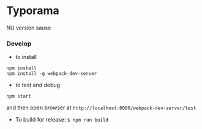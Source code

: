 # Typorama


NU version sause
### Develop
- to install
```$
npm install
npm install -g webpack-dev-server
```
- to test and debug
```$
npm start
```
and then open browser at `http://localhost:8080/webpack-dev-server/test`

- To build for release:
`$ npm run build` 


